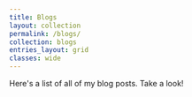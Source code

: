 ```yaml
---
title: Blogs
layout: collection
permalink: /blogs/
collection: blogs
entries_layout: grid
classes: wide
---
```


Here's a list of all of my blog posts. Take a look!
